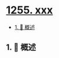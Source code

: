 # [1255. xxx](https://github.com/Tdahuyou/TNotes.leetcode/tree/main/notes/1255.%20xxx)

<!-- region:toc -->

- [1. 📝 概述](#1--概述)

<!-- endregion:toc -->

## 1. 📝 概述

